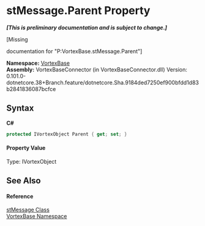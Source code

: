 # stMessage.Parent Property 
 _**\[This is preliminary documentation and is subject to change.\]**_

\[Missing <summary> documentation for "P:VortexBase.stMessage.Parent"\]

**Namespace:**&nbsp;<a href="N_VortexBase.md">VortexBase</a><br />**Assembly:**&nbsp;VortexBaseConnector (in VortexBaseConnector.dll) Version: 0.101.0-dotnetcore.38+Branch.feature/dotnetcore.Sha.9184ded7250ef900bfdd1d83b2841836087bcfce

## Syntax

**C#**<br />
``` C#
protected IVortexObject Parent { get; set; }
```


#### Property Value
Type: IVortexObject

## See Also


#### Reference
<a href="T_VortexBase_stMessage.md">stMessage Class</a><br /><a href="N_VortexBase.md">VortexBase Namespace</a><br />